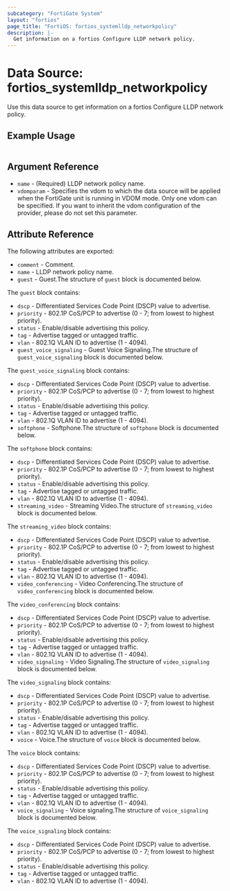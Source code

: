 ```yaml
---
subcategory: "FortiGate System"
layout: "fortios"
page_title: "FortiOS: fortios_systemlldp_networkpolicy"
description: |-
  Get information on a fortios Configure LLDP network policy.
---
```


# Data Source: fortios_systemlldp_networkpolicy
Use this data source to get information on a fortios Configure LLDP network policy.


## Example Usage

```hcl

```

## Argument Reference

* `name` - (Required) LLDP network policy name.
* `vdomparam` - Specifies the vdom to which the data source will be applied when the FortiGate unit is running in VDOM mode. Only one vdom can be specified. If you want to inherit the vdom configuration of the provider, please do not set this parameter.

## Attribute Reference

The following attributes are exported:

* `comment` - Comment.
* `name` - LLDP network policy name.
* `guest` - Guest.The structure of `guest` block is documented below.

The `guest` block contains:

* `dscp` - Differentiated Services Code Point (DSCP) value to advertise.
* `priority` - 802.1P CoS/PCP to advertise (0 - 7; from lowest to highest priority).
* `status` - Enable/disable advertising this policy.
* `tag` - Advertise tagged or untagged traffic.
* `vlan` - 802.1Q VLAN ID to advertise (1 - 4094).
* `guest_voice_signaling` - Guest Voice Signaling.The structure of `guest_voice_signaling` block is documented below.

The `guest_voice_signaling` block contains:

* `dscp` - Differentiated Services Code Point (DSCP) value to advertise.
* `priority` - 802.1P CoS/PCP to advertise (0 - 7; from lowest to highest priority).
* `status` - Enable/disable advertising this policy.
* `tag` - Advertise tagged or untagged traffic.
* `vlan` - 802.1Q VLAN ID to advertise (1 - 4094).
* `softphone` - Softphone.The structure of `softphone` block is documented below.

The `softphone` block contains:

* `dscp` - Differentiated Services Code Point (DSCP) value to advertise.
* `priority` - 802.1P CoS/PCP to advertise (0 - 7; from lowest to highest priority).
* `status` - Enable/disable advertising this policy.
* `tag` - Advertise tagged or untagged traffic.
* `vlan` - 802.1Q VLAN ID to advertise (1 - 4094).
* `streaming_video` - Streaming Video.The structure of `streaming_video` block is documented below.

The `streaming_video` block contains:

* `dscp` - Differentiated Services Code Point (DSCP) value to advertise.
* `priority` - 802.1P CoS/PCP to advertise (0 - 7; from lowest to highest priority).
* `status` - Enable/disable advertising this policy.
* `tag` - Advertise tagged or untagged traffic.
* `vlan` - 802.1Q VLAN ID to advertise (1 - 4094).
* `video_conferencing` - Video Conferencing.The structure of `video_conferencing` block is documented below.

The `video_conferencing` block contains:

* `dscp` - Differentiated Services Code Point (DSCP) value to advertise.
* `priority` - 802.1P CoS/PCP to advertise (0 - 7; from lowest to highest priority).
* `status` - Enable/disable advertising this policy.
* `tag` - Advertise tagged or untagged traffic.
* `vlan` - 802.1Q VLAN ID to advertise (1 - 4094).
* `video_signaling` - Video Signaling.The structure of `video_signaling` block is documented below.

The `video_signaling` block contains:

* `dscp` - Differentiated Services Code Point (DSCP) value to advertise.
* `priority` - 802.1P CoS/PCP to advertise (0 - 7; from lowest to highest priority).
* `status` - Enable/disable advertising this policy.
* `tag` - Advertise tagged or untagged traffic.
* `vlan` - 802.1Q VLAN ID to advertise (1 - 4094).
* `voice` - Voice.The structure of `voice` block is documented below.

The `voice` block contains:

* `dscp` - Differentiated Services Code Point (DSCP) value to advertise.
* `priority` - 802.1P CoS/PCP to advertise (0 - 7; from lowest to highest priority).
* `status` - Enable/disable advertising this policy.
* `tag` - Advertise tagged or untagged traffic.
* `vlan` - 802.1Q VLAN ID to advertise (1 - 4094).
* `voice_signaling` - Voice signaling.The structure of `voice_signaling` block is documented below.

The `voice_signaling` block contains:

* `dscp` - Differentiated Services Code Point (DSCP) value to advertise.
* `priority` - 802.1P CoS/PCP to advertise (0 - 7; from lowest to highest priority).
* `status` - Enable/disable advertising this policy.
* `tag` - Advertise tagged or untagged traffic.
* `vlan` - 802.1Q VLAN ID to advertise (1 - 4094).
